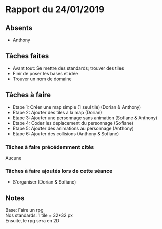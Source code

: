 # Rapport du 24/01/2019
## Absents
- Anthony
## Tâches faites
- Avant tout: Se mettre des standards; trouver des tiles
- Finir de poser les bases et idée
- Trouver un nom de domaine
## Tâches à faire
- Etape 1: Créer une map simple (1 seul tile) (Dorian & Anthony)
- Etape 2: Ajouter des tiles a la map (Dorian)
- Etape 3: Ajouter une personnage sans animation (Sofiane & Anthony)
- Etape 4: Coder les deplacement du personnage (Sofiane)
- Etape 5: Ajouter des animations au personnage (Anthony)
- Etape 6: Ajouter des collisions (Anthony & Sofiane)
### Tâches à faire précédemment cités
Aucune
### Tâches à faire ajoutés lors de cette séance
- S'organiser (Dorian & Sofiane)
## Notes
Base: Faire un rpg  
Nos standards: 1 tile = 32*32 px  
Ensuite, le rpg sera en 2D
